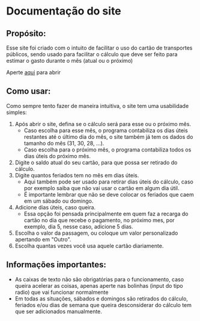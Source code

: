 <h1>Documentação do site</h1>
  <h2>Propósito:</h2>
    <p>Esse site foi criado com o intuito de facilitar o uso do cartão de transportes públicos, sendo usado para facilitar o cálculo que deve ser feito para estimar o gasto durante o mês (atual ou o próximo)</p>
    <p>Aperte <a href="https://gbarbosa06.github.io/JavaScript/gastoCartao/" target="_blank">aqui</a> para abrir</p>
  <h2>Como usar: </h2>
    <p>Como sempre tento fazer de maneira intuitiva, o site tem uma usabilidade simples: </p>
    <p>
      <ol>
        <li>Após abrir o site, defina se o cálculo será para esse ou o próximo mês. <ul><li>Caso escolha para esse mês, o programa contabiliza os dias úteis restantes até o último dia do mês, o site também já tem os dados do tamanho do mês (31, 30, 28, ...).</li>       <li>Caso escolha para o próximo mês, o programa contabiliza todos os dias úteis do próximo mês.</li></ul> </li>
        <li>Digite o saldo atual do seu cartão, para que possa ser retirado do cálculo.</li>
        <li>Digite quantos feriados tem no mês em dias úteis.   <ul><li>Aqui também pode ser usado para retirar dias úteis do cálculo, caso por exemplo saiba que não vai usar o cartão em algum dia útil.</li><li>É importante lembrar que não se deve colocar os feriados que caem em um sábado ou domingo.</li></ul></li>
        <li>Adicione dias úteis, caso queira.  <ul><li>Essa opção foi pensada principalmente em quem faz a recarga do cartão no dia que recebe o pagamento, no próximo mes, por exemplo, dia 5, nesse caso, adicione 5 dias.</li></ul></li>
        <li>Escolha o valor da passagem, ou coloque um valor personalizado apertando em "Outro".</li>
        <li>Escolha quantas vezes você usa aquele cartão diariamente.</li>
      </ol>
    </p>

  <h2>Informações importantes: </h2>
    <p>
      <ul>
        <li>As caixas de texto não são obrigatórias para o funcionamento, caso queira acelerar as coisas, apenas aperte nas bolinhas (input do tipo radio) que vai funcionar normalmente</li>
        <li>Em todas as situações, sábados e domingos são retirados do cálculo, feriados e/ou dias de semana que queira desconsiderar do cálculo tem que ser adicionados manualmente.</li>
      </ul>
    </p>
